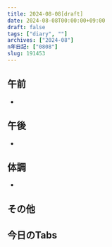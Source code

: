 ```yaml
---
title: 2024-08-08[draft]
date: 2024-08-08T00:00:00+09:00
draft: false
tags: ["diary", ""]
archives: ["2024-08"]
n年日記: ["0808"]
slug: 191453
---
```

## 午前
- 
## 午後
- 
## 体調
- 
## その他
## 今日のTabs
